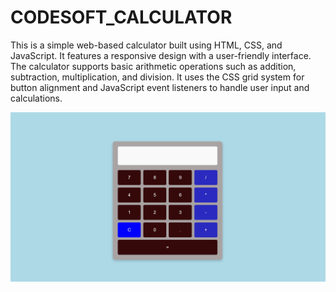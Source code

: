 # CODESOFT_CALCULATOR

This is a simple web-based calculator built using HTML, CSS, and JavaScript. It features a responsive design with a user-friendly interface. The calculator supports basic arithmetic operations such as addition, subtraction, multiplication, and division. It uses the CSS grid system for button alignment and JavaScript event listeners to handle user input and calculations.

![image alt](https://github.com/ShubhamJadhav2/CODESOFT_CALCULATOR/blob/e6582dfd0e3dc7b7a10182949534708483517e0f/Calculator/Calculator_IMG.jpeg)
